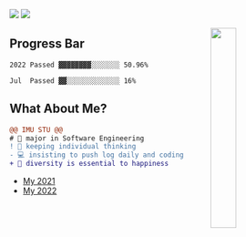 ![](https://komarev.com/ghpvc/?username=bGZoCg) <a href = "http://blog.bgzo.cc"><img src="https://img.shields.io/github/last-commit/bgzo/blog?color=ff69b4&label=blog%20update%20%40%20"/></a>

<img align="right" width="30%" src="https://media.giphy.com/media/k8kITi9SAwe9JWbUaH/giphy.gif">

## Progress Bar

```
2022 Passed ▓▓▓▓▓▓▓▓░░░░░░░ 50.96%

Jul  Passed ▓▓░░░░░░░░░░░░░ 16%
```
## What About Me?

```diff
@@ IMU STU @@
# 📖 major in Software Engineering
! 🤔 keeping individual thinking
- 💻 insisting to push log daily and coding  
+ 🎯 diversity is essential to happiness
```

- [My 2021](https://github.com/bGZoCg/2021)
- [My 2022](https://github.com/bGZoCg/2022)


